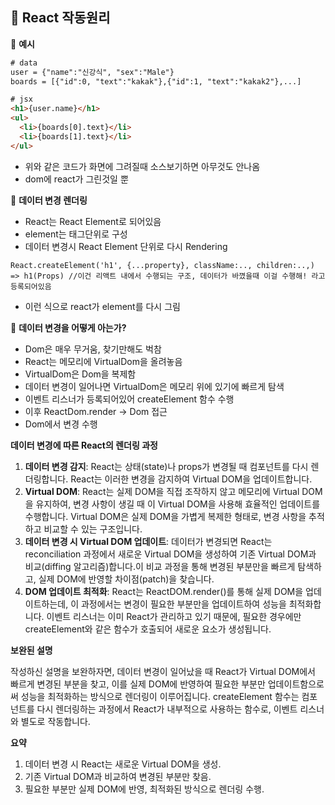 ## 📍 React 작동원리

🌈 **예시**

```html
# data
user = {"name":"신강식", "sex":"Male"}
boards = [{"id":0, "text":"kakak"},{"id":1, "text":"kakak2"},...]

# jsx
<h1>{user.name}</h1>
<ul>
  <li>{boards[0].text}</li>
  <li>{boards[1].text}</li>
</ul>
```

- 위와 같은 코드가 화면에 그려질때 소스보기하면 아무것도 안나옴
- dom에 react가 그린것일 뿐



📌 **데이터 변경 렌더링**

- React는 React Element로 되어있음
- element는 태그단위로 구성
- 데이터 변경시 React Element 단위로 다시 Rendering

```
React.createElement('h1', {...property}, className:.., children:..,)
=> h1(Props) //이건 리액트 내에서 수행되는 구조, 데이터가 바꼈을때 이걸 수행해! 라고 등록되어있음
```

- 이런 식으로 react가 element를 다시 그림



📌 **데이터 변경을 어떻게 아는가?**

- Dom은 매우 무거움, 찾기만해도 벅참
- React는 메모리에 VirtualDom을 올려놓음
- VirtualDom은 Dom을 복제함
- 데이터 변경이 일어나면 VirtualDom은 메모리 위에 있기에 빠르게 탐색
- 이벤트 리스너가 등록되어있어 createElement 함수 수행
- 이후 ReactDom.render -> Dom 접근
- Dom에서 변경 수행



**데이터 변경에 따른 React의 렌더링 과정**

1. **데이터 변경 감지**: React는 상태(state)나 props가 변경될 때 컴포넌트를 다시 렌더링합니다. React는 이러한 변경을 감지하여 Virtual DOM을 업데이트합니다.
2. **Virtual DOM**: React는 실제 DOM을 직접 조작하지 않고 메모리에 Virtual DOM을 유지하여, 변경 사항이 생길 때 이 Virtual DOM을 사용해 효율적인 업데이트를 수행합니다. Virtual DOM은 실제 DOM을 가볍게 복제한 형태로, 변경 사항을 추적하고 비교할 수 있는 구조입니다.
3. **데이터 변경 시 Virtual DOM 업데이트**: 데이터가 변경되면 React는 reconciliation 과정에서 새로운 Virtual DOM을 생성하여 기존 Virtual DOM과 비교(diffing 알고리즘)합니다.이 비교 과정을 통해 변경된 부분만을 빠르게 탐색하고, 실제 DOM에 반영할 차이점(patch)을 찾습니다.
4. **DOM 업데이트 최적화**: React는 ReactDOM.render()를 통해 실제 DOM을 업데이트하는데, 이 과정에서는 변경이 필요한 부분만을 업데이트하여 성능을 최적화합니다. 이벤트 리스너는 이미 React가 관리하고 있기 때문에, 필요한 경우에만 createElement와 같은 함수가 호출되어 새로운 요소가 생성됩니다.

**보완된 설명**

작성하신 설명을 보완하자면, 데이터 변경이 일어났을 때 React가 Virtual DOM에서 빠르게 변경된 부분을 찾고, 이를 실제 DOM에 반영하여 필요한 부분만 업데이트함으로써 성능을 최적화하는 방식으로 렌더링이 이루어집니다. createElement 함수는 컴포넌트를 다시 렌더링하는 과정에서 React가 내부적으로 사용하는 함수로, 이벤트 리스너와 별도로 작동합니다.

**요약**

1. 데이터 변경 시 React는 새로운 Virtual DOM을 생성.
2. 기존 Virtual DOM과 비교하여 변경된 부분만 찾음.
3. 필요한 부분만 실제 DOM에 반영, 최적화된 방식으로 렌더링 수행.
